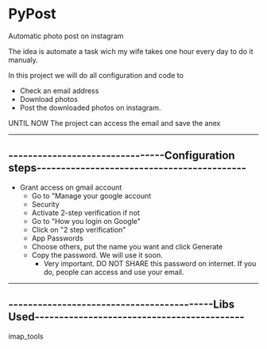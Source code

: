 # PyPost
Automatic photo post on instagram

The idea is automate a task wich my wife takes one hour every day to do it manualy.

In this project we will do all configuration and code to
* Check an email address
* Download photos 
* Post the downloaded photos on instagram.

UNTIL NOW
The project can access the email and save the anex 

----------------------------------------------------------------------------------------------
--------------------------------Configuration steps-------------------------------------------
----------------------------------------------------------------------------------------------
* Grant access on gmail account
  - Go to "Manage your google account
  - Security
  - Activate 2-step verification if not
  - Go to "How you login on Google"
  - Click on "2 step verification"
  - App Passwords
  - Choose others, put the name you want and click Generate
  - Copy the password. We will use it soon.
    - Very important. DO NOT SHARE this password on internet. If you do, people can access and use your email.

----------------------------------------------------------------------------------------------
------------------------------------------Libs Used-------------------------------------------
----------------------------------------------------------------------------------------------
imap_tools